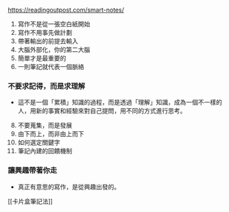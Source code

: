 https://readingoutpost.com/smart-notes/

1. 寫作不是從一張空白紙開始
2. 寫作不用事先做計劃
3. 帶著輸出的前提去輸入
4. 大腦外部化，你的第二大腦
5. 簡單才是最重要的
6. 一則筆記就代表一個脈絡
### 不要求記得，而是求理解
* 這不是一個「累積」知識的過程，而是透過「理解」知識，成為一個不一樣的人，用新的事實和經驗來對自己提問，用不同的方式進行思考。
8. 不要蒐集，而是發展
9. 由下而上，而非由上而下
10. 如何選定關鍵字
11. 筆記內建的回饋機制
### 讓興趣帶著你走
* 真正有意思的寫作，是從興趣出發的。

[[卡片盒筆記法]]
